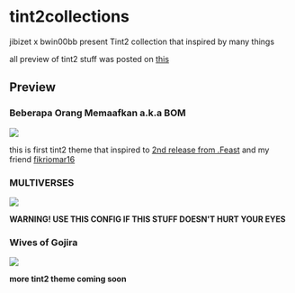 # tint2collections
jibizet x bwin00bb present Tint2 collection that inspired by many things
<p>
all preview of tint2 stuff was posted on <a href="https://www.reddit.com/user/jibizet/posts/">this</a>
<p>
<h2>Preview</h2>
<p>
<h3>Beberapa Orang Memaafkan a.k.a BOM</h3>
<p><img src="https://i.redd.it/pwo2labr30y31.png"></img>
<p>this is first tint2 theme that inspired to <a href="https://open.spotify.com/album/7FwNjtHd1lEogIjRwH0fOl">2nd release from .Feast</a> and my friend <a href="https://github.com/fikriomar16">fikriomar16</a>
<p>
<h3>MULTIVERSES</h3>
<p><img src="https://i.redd.it/0t9vjw6yaly31.png"></img>
<p><b>WARNING! USE THIS CONFIG IF THIS STUFF DOESN'T HURT YOUR EYES</b>
<p>
<h3>Wives of Gojira</h3>
<p><img src="https://i.redd.it/aq9iwefoiry31.png"></img>
<p>
<p><b>more tint2 theme coming soon</b>
